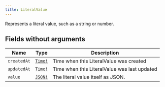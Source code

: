 ```yaml
---
title: LiteralValue
---
```


Represents a literal value, such as a string or number.

## Fields without arguments

| Name | Type | Description |
|------|------|-------------|
| `createdAt` | [`Time!`](../scalar/time.md) | Time when this LiteralValue was created |
| `updatedAt` | [`Time!`](../scalar/time.md) | Time when this LiteralValue was last updated |
| `value` | [`JSON!`](../scalar/json.md) | The literal value itself as JSON. |

